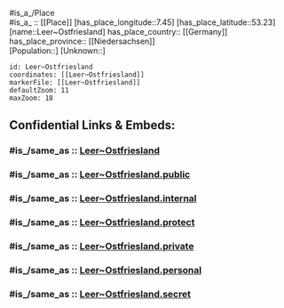 ﻿---
confidential: public
isDeleted: false
location:
- 53.23
- 7.45
mapmarker: city
mapzoom:
- 7
- 12
SpocWebEntityId: 31908
tags:
- geo/City
type: City
---

#is_a_/Place  
#is_a_ :: [[Place]] 
[has_place_longitude::7.45] 
[has_place_latitude::53.23] 
[name::Leer~Ostfriesland] 
has_place_country:: [[Germany]]  
has_place_province:: [[Niedersachsen]]  
[Population::] 
[Unknown::] 


```leaflet
id: Leer~Ostfriesland
coordinates: [[Leer~Ostfriesland]] 
markerFile: [[Leer~Ostfriesland]] 
defaultZoom: 11 
maxZoom: 18
```


## Confidential Links & Embeds: 

### #is_/same_as :: [Leer~Ostfriesland](/_Standards/Earth/Continent/Europe/Europe~Central/Germany/Germany~West/Niedersachsen/counties~Niedersachsen/Leer/cities~Leer/Leer~Ostfriesland.md) 

### #is_/same_as :: [Leer~Ostfriesland.public](/_public/Earth/Continent/Europe/Europe~Central/Germany/Germany~West/Niedersachsen/counties~Niedersachsen/Leer/cities~Leer/Leer~Ostfriesland.public.md) 

### #is_/same_as :: [Leer~Ostfriesland.internal](/_internal/Earth/Continent/Europe/Europe~Central/Germany/Germany~West/Niedersachsen/counties~Niedersachsen/Leer/cities~Leer/Leer~Ostfriesland.internal.md) 

### #is_/same_as :: [Leer~Ostfriesland.protect](/_protect/Earth/Continent/Europe/Europe~Central/Germany/Germany~West/Niedersachsen/counties~Niedersachsen/Leer/cities~Leer/Leer~Ostfriesland.protect.md) 

### #is_/same_as :: [Leer~Ostfriesland.private](/_private/Earth/Continent/Europe/Europe~Central/Germany/Germany~West/Niedersachsen/counties~Niedersachsen/Leer/cities~Leer/Leer~Ostfriesland.private.md) 

### #is_/same_as :: [Leer~Ostfriesland.personal](/_personal/Earth/Continent/Europe/Europe~Central/Germany/Germany~West/Niedersachsen/counties~Niedersachsen/Leer/cities~Leer/Leer~Ostfriesland.personal.md) 

### #is_/same_as :: [Leer~Ostfriesland.secret](/_secret/Earth/Continent/Europe/Europe~Central/Germany/Germany~West/Niedersachsen/counties~Niedersachsen/Leer/cities~Leer/Leer~Ostfriesland.secret.md)

